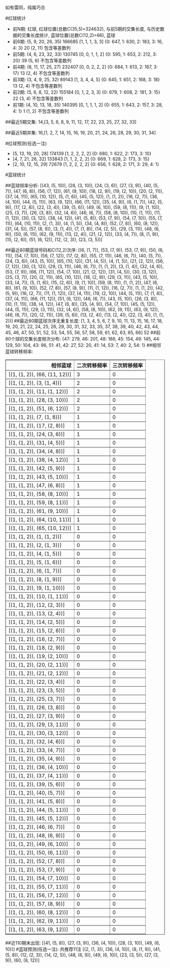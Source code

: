 <!-- 
.. title: 大乐透17010期(2017-01-23)数据分析报告
.. slug: dlott-17010-2017-01-23-report
.. date: 2017-01-24 08:00:00 UTC+08:00
.. tags: Lottery
.. link: 
.. description: 
.. type: text
-->

如有雷同，纯属巧合

<!-- TEASER_END-->

#红球统计

- 前N期: 红球, 红球位置(总数C(35,5)=324632), 与前5期的交集长度, 与历史数据的交集长度统计, 蓝球位置(总数C(12,2)=66), 蓝球
- 前6期: (5, 9, 20, 26, 35) 166685 [1, 1, 1, 3, 3] {0: 647, 1: 630, 2: 183, 3: 16, 4: 3} 20 (2, 11) 包含等差数列
- 前5期: (4, 6, 23, 32, 33) 130745 [0, 0, 1, 1, 2] {0: 595, 1: 653, 2: 212, 3: 20} 39 (5, 6) 不包含等差数列
- 前4期: (8, 11, 17, 25, 27) 232407 [0, 0, 2, 2, 2] {0: 684, 1: 613, 2: 167, 3: 17} 13 (2, 4) 不包含等差数列
- 前3期: (3, 4, 9, 25, 32) 89143 [1, 3, 4, 4, 5] {0: 645, 1: 651, 2: 168, 3: 18} 13 (2, 4) 不包含等差数列
- 前2期: (5, 6, 8, 12, 22) 155184 [0, 1, 2, 3, 3] {0: 679, 1: 608, 2: 181, 3: 15} 22 (3, 4) 不包含等差数列
- 前1期: (4, 10, 13, 18, 35) 140395 [0, 1, 1, 1, 2] {0: 655, 1: 643, 2: 157, 3: 28, 4: 1} 1 (1, 2) 不包含等差数列

##最近5期交集:
14,[3, 5, 6, 8, 9, 11, 12, 17, 22, 23, 25, 27, 32, 33]

##最近5期并集:
16,[1, 2, 7, 14, 15, 16, 19, 20, 21, 24, 26, 28, 29, 30, 31, 34]

#红球预测(任选一注)

- [5, 13, 19, 20, 28] 174139 [1, 2, 2, 2, 2] {0: 680, 1: 622, 2: 173, 3: 10}
- [4, 7, 21, 26, 32] 133843 [1, 1, 2, 2, 2] {0: 669, 1: 628, 2: 173, 3: 15}
- [2, 10, 12, 15, 29] 72679 [1, 2, 2, 2, 2] {0: 656, 1: 628, 2: 171, 3: 29, 4: 1}

#蓝球统计

##蓝球频率分析:
[(43, (5, 10)), (28, (3, 10)), (24, (3, 6)), (27, (3, 9)), (40, (5, 7)), (47, (6, 8)), (56, (7, 12)), (61, (9, 10)), (18, (2, 9)), (19, (2, 10)), (20, (2, 11)), (37, (4, 11)), (65, (10, 12)), (5, (1, 6)), (45, (5, 12)), (1, (1, 2)), (16, (2, 7)), (36, (4, 10)), (44, (5, 11)), (63, (9, 12)), (66, (11, 12)), (35, (4, 9)), (6, (1, 7)), (42, (5, 9)), (17, (2, 8)), (22, (3, 4)), (39, (5, 6)), (49, (6, 10)), (59, (8, 11)), (9, (1, 10)), (25, (3, 7)), (26, (3, 8)), (32, (4, 6)), (46, (6, 7)), (58, (8, 10)), (10, (1, 11)), (11, (1, 12)), (30, (3, 12)), (38, (4, 12)), (41, (5, 8)), (53, (7, 9)), (54, (7, 10)), (55, (7, 11)), (64, (10, 11)), (2, (1, 3)), (4, (1, 5)), (34, (4, 8)), (52, (7, 8)), (60, (8, 12)), (31, (4, 5)), (57, (8, 9)), (3, (1, 4)), (7, (1, 8)), (14, (2, 5)), (29, (3, 11)), (48, (6, 9)), (50, (6, 11)), (62, (9, 11)), (13, (2, 4)), (21, (2, 12)), (33, (4, 7)), (8, (1, 9)), (15, (2, 6)), (51, (6, 12)), (12, (2, 3)), (23, (3, 5))]

##最近80期蓝球号码和C(12,2)次序:
 [(6, (1, 7)), (53, (7, 9)), (53, (7, 9)), (50, (6, 11)), (54, (7, 10)), (56, (7, 12)), (17, (2, 8)), (55, (7, 11)), (46, (6, 7)), (40, (5, 7)), (24, (3, 6)), (43, (5, 10)), (65, (10, 12)), (31, (4, 5)), (4, (1, 5)), (21, (2, 12)), (56, (7, 12)), (30, (3, 12)), (29, (3, 11)), (46, (6, 7)), (1, (1, 2)), (3, (1, 4)), (32, (4, 6)), (53, (7, 9)), (66, (11, 12)), (54, (7, 10)), (21, (2, 12)), (31, (4, 5)), (30, (3, 12)), (25, (3, 7)), (20, (2, 11)), (65, (10, 12)), (18, (2, 9)), (29, (3, 11)), (43, (5, 10)), (33, (4, 7)), (5, (1, 6)), (15, (2, 6)), (9, (1, 10)), (59, (8, 11)), (1, (1, 2)), (47, (6, 8)), (61, (9, 10)), (52, (7, 8)), (57, (8, 9)), (11, (1, 12)), (16, (2, 7)), (1, (1, 2)), (42, (5, 9)), (16, (2, 7)), (11, (1, 12)), (37, (4, 11)), (19, (2, 10)), (44, (5, 11)), (7, (1, 8)), (37, (4, 11)), (66, (11, 12)), (51, (6, 12)), (46, (6, 7)), (43, (5, 10)), (26, (3, 8)), (10, (1, 11)), (38, (4, 12)), (47, (6, 8)), (35, (4, 9)), (54, (7, 10)), (45, (5, 12)), (44, (5, 11)), (29, (3, 11)), (32, (4, 6)), (58, (8, 10)), (62, (9, 11)), (63, (9, 12)), (46, (6, 7)), (20, (2, 11)), (39, (5, 6)), (13, (2, 4)), (13, (2, 4)), (22, (3, 4)), (1, (1, 2))]
##最近80期蓝球次序无重复长度:
 [1, 3, 4, 5, 6, 7, 9, 10, 11, 13, 15, 16, 17, 18, 19, 20, 21, 22, 24, 25, 26, 29, 30, 31, 32, 33, 35, 37, 38, 39, 40, 42, 43, 44, 45, 46, 47, 50, 51, 52, 53, 54, 55, 56, 57, 58, 59, 61, 62, 63, 65, 66] 52
##前80个球的交集长度频次分布:
{47: 279, 46: 201, 48: 186, 45: 154, 49: 145, 44: 129, 50: 104, 43: 96, 51: 41, 42: 27, 52: 20, 41: 14, 53: 7, 40: 2, 54: 1}
##相邻蓝球转移频率:
 <table border="1" class="table table-striped dataframe">
  <thead>
    <tr style="text-align: right;">
      <th>相邻蓝球</th>
      <th>二次转移频率</th>
      <th>三次转移频率</th>
    </tr>
  </thead>
  <tbody>
    <tr>
      <td>[(1, (1, 2)), (66, (11, 12))]</td>
      <td>3</td>
      <td>0</td>
    </tr>
    <tr>
      <td>[(1, (1, 2)), (3, (1, 4))]</td>
      <td>2</td>
      <td>0</td>
    </tr>
    <tr>
      <td>[(1, (1, 2)), (11, (1, 12))]</td>
      <td>2</td>
      <td>0</td>
    </tr>
    <tr>
      <td>[(1, (1, 2)), (28, (3, 10))]</td>
      <td>2</td>
      <td>0</td>
    </tr>
    <tr>
      <td>[(1, (1, 2)), (51, (6, 12))]</td>
      <td>2</td>
      <td>0</td>
    </tr>
    <tr>
      <td>[(1, (1, 2)), (7, (1, 8))]</td>
      <td>1</td>
      <td>0</td>
    </tr>
    <tr>
      <td>[(1, (1, 2)), (17, (2, 8))]</td>
      <td>1</td>
      <td>0</td>
    </tr>
    <tr>
      <td>[(1, (1, 2)), (24, (3, 6))]</td>
      <td>1</td>
      <td>0</td>
    </tr>
    <tr>
      <td>[(1, (1, 2)), (31, (4, 5))]</td>
      <td>1</td>
      <td>0</td>
    </tr>
    <tr>
      <td>[(1, (1, 2)), (34, (4, 8))]</td>
      <td>1</td>
      <td>0</td>
    </tr>
    <tr>
      <td>[(1, (1, 2)), (38, (4, 12))]</td>
      <td>1</td>
      <td>0</td>
    </tr>
    <tr>
      <td>[(1, (1, 2)), (42, (5, 9))]</td>
      <td>1</td>
      <td>0</td>
    </tr>
    <tr>
      <td>[(1, (1, 2)), (43, (5, 10))]</td>
      <td>1</td>
      <td>0</td>
    </tr>
    <tr>
      <td>[(1, (1, 2)), (47, (6, 8))]</td>
      <td>1</td>
      <td>0</td>
    </tr>
    <tr>
      <td>[(1, (1, 2)), (58, (8, 10))]</td>
      <td>1</td>
      <td>0</td>
    </tr>
    <tr>
      <td>[(1, (1, 2)), (59, (8, 11))]</td>
      <td>1</td>
      <td>0</td>
    </tr>
    <tr>
      <td>[(1, (1, 2)), (61, (9, 10))]</td>
      <td>1</td>
      <td>0</td>
    </tr>
    <tr>
      <td>[(1, (1, 2)), (64, (10, 11))]</td>
      <td>1</td>
      <td>0</td>
    </tr>
    <tr>
      <td>[(1, (1, 2)), (65, (10, 12))]</td>
      <td>1</td>
      <td>0</td>
    </tr>
    <tr>
      <td>[(1, (1, 2)), (1, (1, 2))]</td>
      <td>0</td>
      <td>0</td>
    </tr>
    <tr>
      <td>[(1, (1, 2)), (2, (1, 3))]</td>
      <td>0</td>
      <td>0</td>
    </tr>
    <tr>
      <td>[(1, (1, 2)), (4, (1, 5))]</td>
      <td>0</td>
      <td>0</td>
    </tr>
    <tr>
      <td>[(1, (1, 2)), (5, (1, 6))]</td>
      <td>0</td>
      <td>0</td>
    </tr>
    <tr>
      <td>[(1, (1, 2)), (6, (1, 7))]</td>
      <td>0</td>
      <td>0</td>
    </tr>
    <tr>
      <td>[(1, (1, 2)), (8, (1, 9))]</td>
      <td>0</td>
      <td>0</td>
    </tr>
    <tr>
      <td>[(1, (1, 2)), (9, (1, 10))]</td>
      <td>0</td>
      <td>0</td>
    </tr>
    <tr>
      <td>[(1, (1, 2)), (10, (1, 11))]</td>
      <td>0</td>
      <td>0</td>
    </tr>
    <tr>
      <td>[(1, (1, 2)), (12, (2, 3))]</td>
      <td>0</td>
      <td>0</td>
    </tr>
    <tr>
      <td>[(1, (1, 2)), (13, (2, 4))]</td>
      <td>0</td>
      <td>0</td>
    </tr>
    <tr>
      <td>[(1, (1, 2)), (14, (2, 5))]</td>
      <td>0</td>
      <td>0</td>
    </tr>
    <tr>
      <td>[(1, (1, 2)), (15, (2, 6))]</td>
      <td>0</td>
      <td>0</td>
    </tr>
    <tr>
      <td>[(1, (1, 2)), (16, (2, 7))]</td>
      <td>0</td>
      <td>0</td>
    </tr>
    <tr>
      <td>[(1, (1, 2)), (18, (2, 9))]</td>
      <td>0</td>
      <td>0</td>
    </tr>
    <tr>
      <td>[(1, (1, 2)), (19, (2, 10))]</td>
      <td>0</td>
      <td>0</td>
    </tr>
    <tr>
      <td>[(1, (1, 2)), (20, (2, 11))]</td>
      <td>0</td>
      <td>0</td>
    </tr>
    <tr>
      <td>[(1, (1, 2)), (21, (2, 12))]</td>
      <td>0</td>
      <td>0</td>
    </tr>
    <tr>
      <td>[(1, (1, 2)), (22, (3, 4))]</td>
      <td>0</td>
      <td>0</td>
    </tr>
    <tr>
      <td>[(1, (1, 2)), (23, (3, 5))]</td>
      <td>0</td>
      <td>0</td>
    </tr>
    <tr>
      <td>[(1, (1, 2)), (25, (3, 7))]</td>
      <td>0</td>
      <td>0</td>
    </tr>
    <tr>
      <td>[(1, (1, 2)), (26, (3, 8))]</td>
      <td>0</td>
      <td>0</td>
    </tr>
    <tr>
      <td>[(1, (1, 2)), (27, (3, 9))]</td>
      <td>0</td>
      <td>0</td>
    </tr>
    <tr>
      <td>[(1, (1, 2)), (29, (3, 11))]</td>
      <td>0</td>
      <td>0</td>
    </tr>
    <tr>
      <td>[(1, (1, 2)), (30, (3, 12))]</td>
      <td>0</td>
      <td>0</td>
    </tr>
    <tr>
      <td>[(1, (1, 2)), (32, (4, 6))]</td>
      <td>0</td>
      <td>0</td>
    </tr>
    <tr>
      <td>[(1, (1, 2)), (33, (4, 7))]</td>
      <td>0</td>
      <td>0</td>
    </tr>
    <tr>
      <td>[(1, (1, 2)), (35, (4, 9))]</td>
      <td>0</td>
      <td>0</td>
    </tr>
    <tr>
      <td>[(1, (1, 2)), (36, (4, 10))]</td>
      <td>0</td>
      <td>0</td>
    </tr>
    <tr>
      <td>[(1, (1, 2)), (37, (4, 11))]</td>
      <td>0</td>
      <td>0</td>
    </tr>
    <tr>
      <td>[(1, (1, 2)), (39, (5, 6))]</td>
      <td>0</td>
      <td>0</td>
    </tr>
    <tr>
      <td>[(1, (1, 2)), (40, (5, 7))]</td>
      <td>0</td>
      <td>0</td>
    </tr>
    <tr>
      <td>[(1, (1, 2)), (41, (5, 8))]</td>
      <td>0</td>
      <td>0</td>
    </tr>
    <tr>
      <td>[(1, (1, 2)), (44, (5, 11))]</td>
      <td>0</td>
      <td>0</td>
    </tr>
    <tr>
      <td>[(1, (1, 2)), (45, (5, 12))]</td>
      <td>0</td>
      <td>0</td>
    </tr>
    <tr>
      <td>[(1, (1, 2)), (46, (6, 7))]</td>
      <td>0</td>
      <td>0</td>
    </tr>
    <tr>
      <td>[(1, (1, 2)), (48, (6, 9))]</td>
      <td>0</td>
      <td>0</td>
    </tr>
    <tr>
      <td>[(1, (1, 2)), (49, (6, 10))]</td>
      <td>0</td>
      <td>0</td>
    </tr>
    <tr>
      <td>[(1, (1, 2)), (50, (6, 11))]</td>
      <td>0</td>
      <td>0</td>
    </tr>
    <tr>
      <td>[(1, (1, 2)), (52, (7, 8))]</td>
      <td>0</td>
      <td>0</td>
    </tr>
    <tr>
      <td>[(1, (1, 2)), (53, (7, 9))]</td>
      <td>0</td>
      <td>0</td>
    </tr>
    <tr>
      <td>[(1, (1, 2)), (54, (7, 10))]</td>
      <td>0</td>
      <td>0</td>
    </tr>
    <tr>
      <td>[(1, (1, 2)), (55, (7, 11))]</td>
      <td>0</td>
      <td>0</td>
    </tr>
    <tr>
      <td>[(1, (1, 2)), (56, (7, 12))]</td>
      <td>0</td>
      <td>0</td>
    </tr>
    <tr>
      <td>[(1, (1, 2)), (57, (8, 9))]</td>
      <td>0</td>
      <td>0</td>
    </tr>
    <tr>
      <td>[(1, (1, 2)), (60, (8, 12))]</td>
      <td>0</td>
      <td>0</td>
    </tr>
    <tr>
      <td>[(1, (1, 2)), (62, (9, 11))]</td>
      <td>0</td>
      <td>0</td>
    </tr>
    <tr>
      <td>[(1, (1, 2)), (63, (9, 12))]</td>
      <td>0</td>
      <td>0</td>
    </tr>
  </tbody>
</table>
##近110期未出现:
 [(41, (5, 8)), (27, (3, 9)), (36, (4, 10)), (28, (3, 10)), (49, (6, 10))]
#蓝球预测(任选一注):
共推荐11注
 [(2, (1, 3)), (36, (4, 10)), (8, (1, 9)), (41, (5, 8)), (12, (2, 3)), (14, (2, 5)), (48, (6, 9)), (49, (6, 10)), (23, (3, 5)), (27, (3, 9)), (60, (8, 12))]

